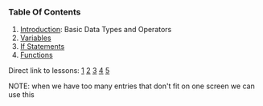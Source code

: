 ### Table Of Contents

1. [Introduction](#lesson1): Basic Data Types and Operators
1. [Variables](#lesson2:variables)
1. [If Statements](#lesson4:if)
1. [Functions](#lesson5:functions)

Direct link to lessons: [1](#lesson1) [2](#lesson2) [3](#lesson3) [4](#lesson4) [5](#lesson5)


NOTE: when we have too many entries that don't fit on one screen
we can use this <!-- .slide: style="font-size:80%" -->
